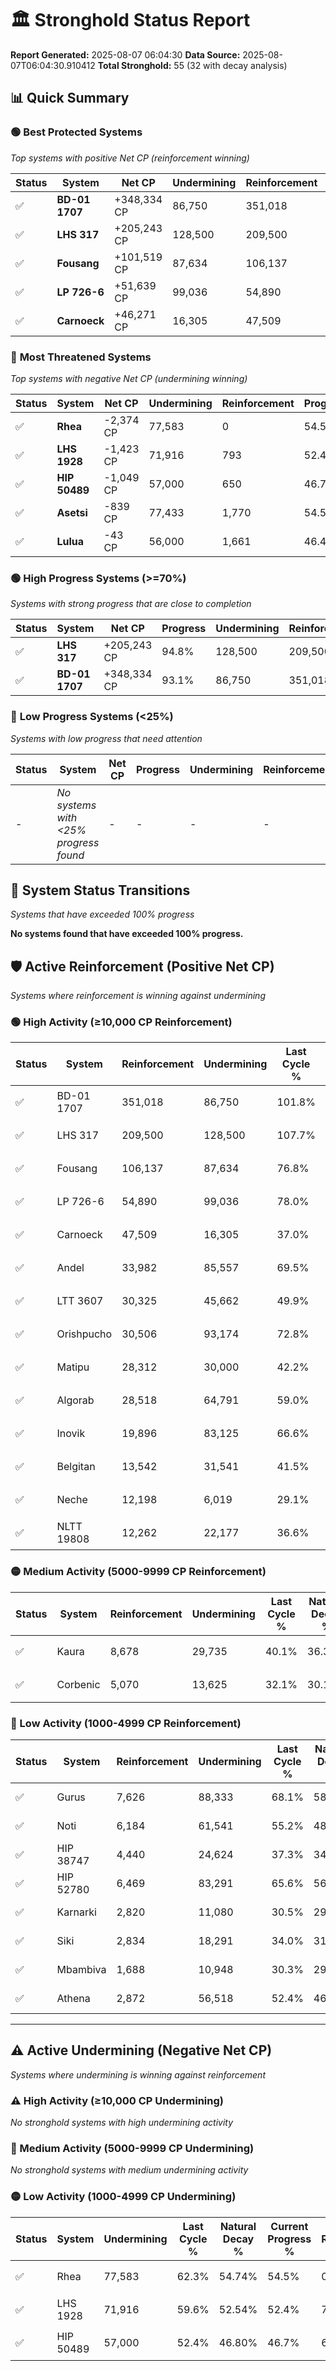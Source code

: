 # 🏛️ Stronghold Status Report

**Report Generated:** 2025-08-07 06:04:30
**Data Source:** 2025-08-07T06:04:30.910412
**Total Stronghold:** 55 (32 with decay analysis)

## 📊 Quick Summary

### 🟢 **Best Protected Systems**
*Top systems with positive Net CP (reinforcement winning)*

| Status | System | Net CP | Undermining | Reinforcement | Progress |
|--------|--------|--------|-------------|---------------|----------|
| ✅ | **BD-01 1707** | +348,334 CP | 86,750 | 351,018 | 93.1% |
| ✅ | **LHS 317** | +205,243 CP | 128,500 | 209,500 | 94.8% |
| ✅ | **Fousang** | +101,519 CP | 87,634 | 106,137 | 68.0% |
| ✅ | **LP 726-6** | +51,639 CP | 99,036 | 54,890 | 68.1% |
| ✅ | **Carnoeck** | +46,271 CP | 16,305 | 47,509 | 35.4% |

### 🔴 **Most Threatened Systems**
*Top systems with negative Net CP (undermining winning)*

| Status | System | Net CP | Undermining | Reinforcement | Progress |
|--------|--------|--------|-------------|---------------|----------|
| ✅ | **Rhea** | -2,374 CP | 77,583 | 0 | 54.5% |
| ✅ | **LHS 1928** | -1,423 CP | 71,916 | 793 | 52.4% |
| ✅ | **HIP 50489** | -1,049 CP | 57,000 | 650 | 46.7% |
| ✅ | **Asetsi** | -839 CP | 77,433 | 1,770 | 54.5% |
| ✅ | **Lulua** | -43 CP | 56,000 | 1,661 | 46.4% |

### 🟢 **High Progress Systems (>=70%)**
*Systems with strong progress that are close to completion*

| Status | System | Net CP | Progress | Undermining | Reinforcement |
|--------|--------|--------|----------|-------------|---------------|
| ✅ | **LHS 317** | +205,243 CP | 94.8% | 128,500 | 209,500 |
| ✅ | **BD-01 1707** | +348,334 CP | 93.1% | 86,750 | 351,018 |

### 🔴 **Low Progress Systems (<25%)**
*Systems with low progress that need attention*

| Status | System | Net CP | Progress | Undermining | Reinforcement |
|--------|--------|--------|----------|-------------|---------------|
| - | *No systems with <25% progress found* | - | - | - | - |
## 🔄 System Status Transitions
*Systems that have exceeded 100% progress*

**No systems found that have exceeded 100% progress.**

## 🛡️ Active Reinforcement (Positive Net CP)
*Systems where reinforcement is winning against undermining*

### 🟢 High Activity (≥10,000 CP Reinforcement)

| Status | System | Reinforcement | Undermining | Last Cycle % | Natural Decay % | Current Progress % | Current CP | Net CP | Activity |
|--------|--------|---------------|-------------|--------------|-----------------|-------------------|------------|--------|----------|
| ✅ | BD-01 1707 | 351,018 | 86,750 | 101.8% | 58.27% | 93.1% | 930,999 | +348,334 | 🟢 High Reinforcement |
| ✅ | LHS 317 | 209,500 | 128,500 | 107.7% | 74.28% | 94.8% | 948,000 | +205,243 | 🟢 High Reinforcement |
| ✅ | Fousang | 106,137 | 87,634 | 76.8% | 57.85% | 68.0% | 680,000 | +101,519 | 🟢 High Reinforcement |
| ✅ | LP 726-6 | 54,890 | 99,036 | 78.0% | 62.94% | 68.1% | 680,999 | +51,639 | 🟢 High Reinforcement |
| ✅ | Carnoeck | 47,509 | 16,305 | 37.0% | 30.77% | 35.4% | 354,000 | +46,271 | 🟢 High Reinforcement |
| ✅ | Andel | 33,982 | 85,557 | 69.5% | 57.77% | 60.9% | 609,000 | +31,256 | 🟢 High Reinforcement |
| ✅ | LTT 3607 | 30,325 | 45,662 | 49.9% | 42.41% | 45.3% | 452,999 | +28,928 | 🟢 High Reinforcement |
| ✅ | Orishpucho | 30,506 | 93,174 | 72.8% | 60.74% | 63.5% | 635,000 | +27,604 | 🟢 High Reinforcement |
| ✅ | Matipu | 28,312 | 30,000 | 42.2% | 36.44% | 39.2% | 392,000 | +27,601 | 🟢 High Reinforcement |
| ✅ | Algorab | 28,518 | 64,791 | 59.0% | 49.84% | 52.5% | 525,000 | +26,636 | 🟢 High Reinforcement |
| ✅ | Inovik | 19,896 | 83,125 | 66.6% | 56.63% | 58.3% | 583,000 | +16,724 | 🟢 High Reinforcement |
| ✅ | Belgitan | 13,542 | 31,541 | 41.5% | 37.02% | 38.3% | 382,999 | +12,757 | 🟢 High Reinforcement |
| ✅ | Neche | 12,198 | 6,019 | 29.1% | 27.26% | 28.5% | 285,000 | +12,424 | 🟢 High Reinforcement |
| ✅ | NLTT 19808 | 12,262 | 22,177 | 36.6% | 33.26% | 34.4% | 344,000 | +11,395 | 🟢 High Reinforcement |

### 🟡 Medium Activity (5000-9999 CP Reinforcement)

| Status | System | Reinforcement | Undermining | Last Cycle % | Natural Decay % | Current Progress % | Current CP | Net CP | Activity |
|--------|--------|---------------|-------------|--------------|-----------------|-------------------|------------|--------|----------|
| ✅ | Kaura | 8,678 | 29,735 | 40.1% | 36.31% | 37.1% | 371,000 | +7,905 | 🟡 Medium Reinforcement |
| ✅ | Corbenic | 5,070 | 13,625 | 32.1% | 30.19% | 30.7% | 307,000 | +5,059 | 🟡 Medium Reinforcement |

### 🔴 Low Activity (1000-4999 CP Reinforcement)

| Status | System | Reinforcement | Undermining | Last Cycle % | Natural Decay % | Current Progress % | Current CP | Net CP | Activity |
|--------|--------|---------------|-------------|--------------|-----------------|-------------------|------------|--------|----------|
| ✅ | Gurus | 7,626 | 88,333 | 68.1% | 58.82% | 59.3% | 593,000 | +4,758 | 🔵 Low Reinforcement |
| ✅ | Noti | 6,184 | 61,541 | 55.2% | 48.56% | 49.0% | 490,000 | +4,359 | 🔵 Low Reinforcement |
| ✅ | HIP 38747 | 4,440 | 24,624 | 37.3% | 34.40% | 34.8% | 348,000 | +3,989 | 🔵 Low Reinforcement |
| ✅ | HIP 52780 | 6,469 | 83,291 | 65.6% | 56.91% | 57.3% | 573,000 | +3,852 | 🔵 Low Reinforcement |
| ✅ | Karnarki | 2,820 | 11,080 | 30.5% | 29.13% | 29.4% | 294,000 | +2,687 | 🔵 Low Reinforcement |
| ✅ | Siki | 2,834 | 18,291 | 34.0% | 31.94% | 32.2% | 322,000 | +2,551 | 🔵 Low Reinforcement |
| ✅ | Mbambiva | 1,688 | 10,948 | 30.3% | 29.05% | 29.2% | 292,000 | +1,487 | 🔵 Low Reinforcement |
| ✅ | Athena | 2,872 | 56,518 | 52.4% | 46.59% | 46.7% | 467,000 | +1,113 | 🔵 Low Reinforcement |


---

## ⚠️ Active Undermining (Negative Net CP)
*Systems where undermining is winning against reinforcement*

### ⚠️ High Activity (≥10,000 CP Undermining)

*No stronghold systems with high undermining activity*

### 🔶 Medium Activity (5000-9999 CP Undermining)

*No stronghold systems with medium undermining activity*

### 🟡 Low Activity (1000-4999 CP Undermining)

| Status | System | Undermining | Last Cycle % | Natural Decay % | Current Progress % | Reinforcement | Current CP | Net CP | Activity |
|--------|--------|-------------|--------------|-----------------|-------------------|---------------|------------|--------|----------|
| ✅ | Rhea | 77,583 | 62.3% | 54.74% | 54.5% | 0 | 545,000 | -2,374 | 🟡 Low Undermining |
| ✅ | LHS 1928 | 71,916 | 59.6% | 52.54% | 52.4% | 793 | 524,000 | -1,423 | 🟡 Low Undermining |
| ✅ | HIP 50489 | 57,000 | 52.4% | 46.80% | 46.7% | 650 | 467,000 | -1,049 | 🟡 Low Undermining |
